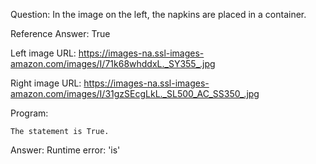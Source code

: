 Question: In the image on the left, the napkins are placed in a container.

Reference Answer: True

Left image URL: https://images-na.ssl-images-amazon.com/images/I/71k68whddxL._SY355_.jpg

Right image URL: https://images-na.ssl-images-amazon.com/images/I/31gzSEcgLkL._SL500_AC_SS350_.jpg

Program:

```
The statement is True.
```
Answer: Runtime error: 'is'

